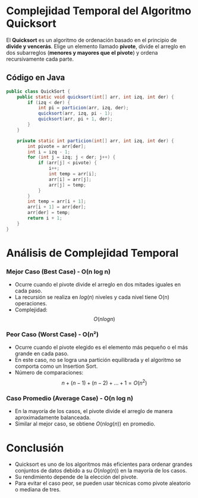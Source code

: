 # Complejidad Temporal del Algoritmo Quicksort

 El **Quicksort** es un algoritmo de ordenación basado en el principio de **divide y vencerás**.  Elige un elemento llamado **pivote**, divide el arreglo en dos subarreglos (**menores y mayores que el pivote**) y ordena recursivamente cada parte.

## Código en Java  
```java
public class QuickSort {
    public static void quicksort(int[] arr, int izq, int der) {
        if (izq < der) {
            int pi = particion(arr, izq, der);
            quicksort(arr, izq, pi - 1);
            quicksort(arr, pi + 1, der);
        }
    }

    private static int particion(int[] arr, int izq, int der) {
        int pivote = arr[der];
        int i = izq - 1;
        for (int j = izq; j < der; j++) {
            if (arr[j] < pivote) {
                i++;
                int temp = arr[i];
                arr[i] = arr[j];
                arr[j] = temp;
            }
        }
        int temp = arr[i + 1];
        arr[i + 1] = arr[der];
        arr[der] = temp;
        return i + 1;
    }
}
```

# Análisis de Complejidad Temporal


### Mejor Caso (Best Case) - O(n log n)

* Ocurre cuando el pivote divide el arreglo en dos mitades iguales en cada paso.
* La recursión se realiza en $log(n)$ niveles y cada nivel tiene O(n) operaciones.
* Complejidad: $$O(nlogn)$$

###  Peor Caso (Worst Case) - O(n²)
* Ocurre cuando el pivote elegido es el elemento más pequeño o el más grande en cada paso.
* En este caso, no se logra una partición equilibrada y el algoritmo se comporta como un Insertion Sort.
* Número de comparaciones: $$n+(n−1)+(n−2)+...+1=O(n^ 2)$$


### Caso Promedio (Average Case) - O(n log n)

* En la mayoría de los casos, el pivote divide el arreglo de manera aproximadamente balanceada.
* Similar al mejor caso, se obtiene $O(nlog( n))$ en promedio.

# Conclusión

* Quicksort es uno de los algoritmos más eficientes para ordenar grandes conjuntos de datos debido a su $O(nlog (n))$ en la mayoría de los casos.
* Su rendimiento depende de la elección del pivote.
* Para evitar el caso peor, se pueden usar técnicas como pivote aleatorio o mediana de tres.
